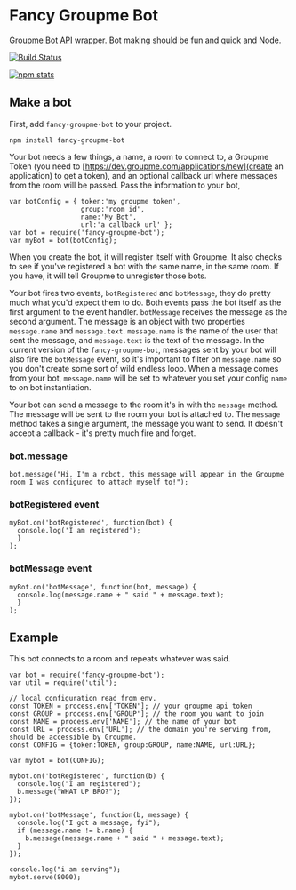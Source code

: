 # Fancy Groupme Bot

[Groupme Bot API](https://dev.groupme.com/tutorials/bots) wrapper. Bot making should be fun and quick and Node.

[![Build Status](https://travis-ci.org/cmcavoy/fancy-groupme-bot.png)](https://travis-ci.org/cmcavoy/fancy-groupme-bot)

[![npm stats](https://nodei.co/npm/fancy-groupme-bot.png?stars&downloads)](https://nodei.co/npm/fancy-groupme-bot.png?stars&downloads)

## Make a bot

First, add `fancy-groupme-bot` to your project.

`npm install fancy-groupme-bot`

Your bot needs a few things, a name, a room to connect to, a Groupme Token (you need to [https://dev.groupme.com/applications/new](create an application) to get a token), and an optional callback url where messages from the room will be passed. Pass the information to your bot,

```
var botConfig = { token:'my groupme token',
                  group:'room id',
                  name:'My Bot',
                  url:'a callback url' };
var bot = require('fancy-groupme-bot');
var myBot = bot(botConfig);
```

When you create the bot, it will register itself with Groupme. It also checks to see if you've registered a bot with the same name, in the same room. If you have, it will tell Groupme to unregister those bots.

Your bot fires two events, `botRegistered` and `botMessage`, they do pretty much what you'd expect them to do. Both events pass the bot itself as the first argument to the event handler. `botMessage` receives the message as the second argument. The message is an object with two properties `message.name` and `message.text`. `message.name` is the name of the user that sent the message, and `message.text` is the text of the message. In the current version of the `fancy-groupme-bot`, messages sent by your bot will also fire the `botMessage` event, so it's important to filter on `message.name` so you don't create some sort of wild endless loop. When a message comes from your bot, `message.name` will be set to whatever you set your config `name` to on bot instantiation.

Your bot can send a message to the room it's in with the `message` method. The message will be sent to the room your bot is attached to. The `message` method takes a single argument, the message you want to send. It doesn't accept a callback - it's pretty much fire and forget.

### bot.message
```
bot.message("Hi, I'm a robot, this message will appear in the Groupme room I was configured to attach myself to!");
```

### botRegistered event
```
myBot.on('botRegistered', function(bot) {
  console.log('I am registered');
  }
);
```

### botMessage event
```
myBot.on('botMessage', function(bot, message) {
  console.log(message.name + " said " + message.text);
  }
);
```

## Example

This bot connects to a room and repeats whatever was said.

```
var bot = require('fancy-groupme-bot');
var util = require('util');

// local configuration read from env.
const TOKEN = process.env['TOKEN']; // your groupme api token
const GROUP = process.env['GROUP']; // the room you want to join
const NAME = process.env['NAME']; // the name of your bot
const URL = process.env['URL']; // the domain you're serving from, should be accessible by Groupme.
const CONFIG = {token:TOKEN, group:GROUP, name:NAME, url:URL};

var mybot = bot(CONFIG);

mybot.on('botRegistered', function(b) {
  console.log("I am registered");
  b.message("WHAT UP BRO?");
});

mybot.on('botMessage', function(b, message) {
  console.log("I got a message, fyi");
  if (message.name != b.name) {
    b.message(message.name + " said " + message.text);
  }
});

console.log("i am serving");
mybot.serve(8000);
```
